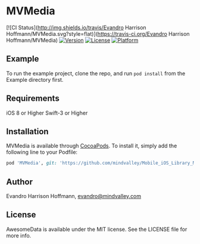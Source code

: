# MVMedia

[![CI Status](http://img.shields.io/travis/Evandro Harrison Hoffmann/MVMedia.svg?style=flat)](https://travis-ci.org/Evandro Harrison Hoffmann/MVMedia)
[![Version](https://img.shields.io/cocoapods/v/MVMedia.svg?style=flat)](http://cocoapods.org/pods/MVMedia)
[![License](https://img.shields.io/cocoapods/l/MVMedia.svg?style=flat)](http://cocoapods.org/pods/MVMedia)
[![Platform](https://img.shields.io/cocoapods/p/MVMedia.svg?style=flat)](http://cocoapods.org/pods/MVMedia)

## Example

To run the example project, clone the repo, and run `pod install` from the Example directory first.

## Requirements

iOS 8 or Higher
Swift-3 or Higher

## Installation

MVMedia is available through [CocoaPods](http://cocoapods.org). To install
it, simply add the following line to your Podfile:

```ruby
pod 'MVMedia', git: 'https://github.com/mindvalley/Mobile_iOS_Library_MVMedia.git', tag: '0.2.3'
```

## Author

Evandro Harrison Hoffmann, evandro@mindvalley.com

## License

AwesomeData is available under the MIT license. See the LICENSE file for more info.

